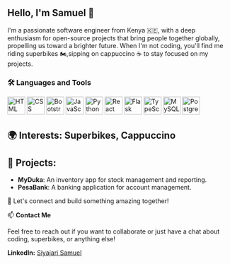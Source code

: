 ## Hello, I'm Samuel 👋

I'm a passionate software engineer from Kenya 🇰🇪, with a deep enthusiasm for open-source projects that bring people together globally, propelling us toward a brighter future. When I'm not coding, you'll find me riding superbikes 🏍️,sipping on cappuccino ☕ to stay focused on my projects.


### 🛠️ Languages and Tools

<p align="left">
  <img src="https://cdn.jsdelivr.net/gh/devicons/devicon/icons/html5/html5-original.svg" alt="HTML" width="40" height="40"/>
  <img src="https://cdn.jsdelivr.net/gh/devicons/devicon/icons/css3/css3-original.svg" alt="CSS" width="40" height="40"/>
  <img src="https://cdn.jsdelivr.net/gh/devicons/devicon/icons/bootstrap/bootstrap-original.svg" alt="Bootstrap" width="40" height="40"/>
  <img src="https://cdn.jsdelivr.net/gh/devicons/devicon/icons/javascript/javascript-original.svg" alt="JavaScript" width="40" height="40"/>
  <img src="https://cdn.jsdelivr.net/gh/devicons/devicon/icons/python/python-original.svg" alt="Python" width="40" height="40"/>
  <img src="https://cdn.jsdelivr.net/gh/devicons/devicon/icons/react/react-original.svg" alt="React" width="40" height="40"/>
  <img src="https://cdn.jsdelivr.net/gh/devicons/devicon/icons/flask/flask-original.svg" alt="Flask" width="40" height="40"/>
  <img src="https://cdn.jsdelivr.net/gh/devicons/devicon/icons/typescript/typescript-original.svg" alt="TypeScript" width="40" height="40"/>
  <img src="https://cdn.jsdelivr.net/gh/devicons/devicon/icons/mysql/mysql-original.svg" alt="MySQL" width="40" height="40"/>
  <img src="https://cdn.jsdelivr.net/gh/devicons/devicon/icons/postgresql/postgresql-original.svg" alt="PostgreSQL" width="40" height="40"/>
</p>




## 🌍 Interests: Superbikes,  Cappuccino

## 🚀 Projects:
- **MyDuka**: An inventory app for stock management and reporting.
- **PesaBank**: A banking application for account management.
  
🤝 Let's connect and build something amazing together!

📫 **Contact Me**

  Feel free to reach out if you want to collaborate or just have a chat about coding, superbikes, or anything else!

**LinkedIn:** [Siyajari Samuel](https://linkedin.com/in/samuel-siyajari-970365167)

